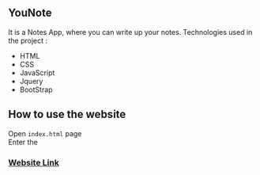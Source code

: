 ## YouNote
It is a Notes App, where you can write up your notes.
Technologies used in the project :<br />
- HTML<br />
- CSS<br />
- JavaScript<br />
- Jquery<br />
- BootStrap<br />

## How to use the website
Open `index.html` page<br />
Enter the 

### [Website Link](https://nagavinay017.github.io/younote/)
